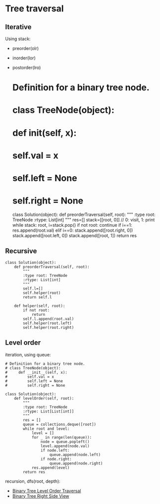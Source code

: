 # Tree traversal

## Iterative

Using stack:
- preorder(olr)
- inorder(lor)
- postorder(lro)


    # Definition for a binary tree node.
    # class TreeNode(object):
    #     def __init__(self, x):
    #         self.val = x
    #         self.left = None
    #         self.right = None
    
    class Solution(object):
        def preorderTraversal(self, root):
            """
            :type root: TreeNode
            :rtype: List[int]
            """
            res=[]
            stack=[[root, 0]] // 0: visit, 1: print
            while stack:
                root, i=stack.pop()
                if not root:
                    continue
                if i==1:
                    res.append(root.val)
                elif i==0:
                    stack.append([root.right, 0])
                    stack.append([root.left, 0])
                    stack.append([root, 1])
            return res

## Recursive

    class Solution(object):
        def preorderTraversal(self, root):
            """
            :type root: TreeNode
            :rtype: List[int]
            """
            self.l=[]
            self.helper(root)
            return self.l
            
        def helper(self, root):
            if not root:
                return
            self.l.append(root.val)
            self.helper(root.left)
            self.helper(root.right)
            
## Level order

iteration, using queue:

    # Definition for a binary tree node.
    # class TreeNode(object):
    #     def __init__(self, x):
    #         self.val = x
    #         self.left = None
    #         self.right = None
    
    class Solution(object):
        def levelOrder(self, root):
            """
            :type root: TreeNode
            :rtype: List[List[int]]
            """
            res = []
            queue = collections.deque([root])
            while root and level:
                level = []
                for _ in range(len(queue)):
                    node = queue.popleft()
                    level.append(node.val)
                    if node.left:
                        queue.append(node.left)
                    if node.right:
                        queue.append(node.right)
                res.append(level)
            return res
            
recursion, dfs(root, depth):

- [Binary Tree Level Order Traversal](/tree/Binary_Tree_Level_Order_Traversal.md)
- [Binary Tree Right Side View](/tree/Binary_Tree_Right_Side_View.md)